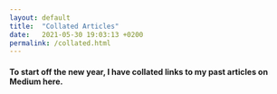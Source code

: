 ```yaml
---
layout: default
title:  "Collated Articles"
date:   2021-05-30 19:03:13 +0200
permalink: /collated.html
---
```


#### To start off the new year, I have collated links to my past articles on Medium here.